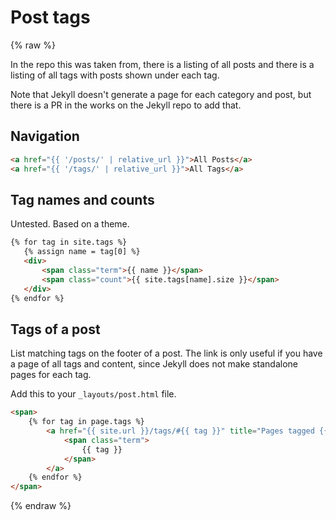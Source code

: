 # Post tags

{% raw %}

In the repo this was taken from, there is a listing of all posts and there is a listing of all tags with posts shown under each tag.

Note that Jekyll doesn't generate a page for each category and post, but there is a PR in the works on the Jekyll repo to add that.


## Navigation

```html
<a href="{{ '/posts/' | relative_url }}">All Posts</a>
<a href="{{ '/tags/' | relative_url }}">All Tags</a>
```


## Tag names and counts

Untested. Based on a theme.

```html
{% for tag in site.tags %}
   {% assign name = tag[0] %}
   <div>
       <span class="term">{{ name }}</span>
       <span class="count">{{ site.tags[name].size }}</span>
   </div>
{% endfor %}
```


## Tags of a post

List matching tags on the footer of a post. The link is only useful if you have a page of all tags and content, since Jekyll does not make standalone pages for each tag.

Add this to your `_layouts/post.html` file.

```html
<span>
    {% for tag in page.tags %}
        <a href="{{ site.url }}/tags/#{{ tag }}" title="Pages tagged {{ tag }}" class="tag">
            <span class="term">
                {{ tag }}
            </span>
        </a>
    {% endfor %}
</span>
```

{% endraw %}
